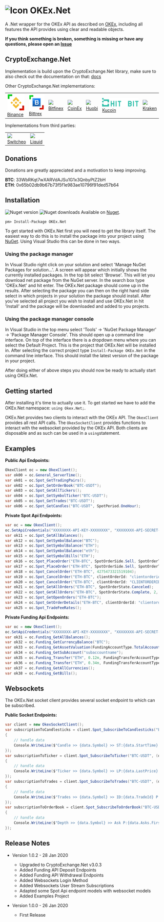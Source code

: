 # ![Icon](https://github.com/burakoner/OKEx.Net/blob/master/Okex.Net/Icon/icon.png?raw=true) OKEx.Net 

A .Net wrapper for the OKEx API as described on [OKEx](https://www.okex.com/docs/en/), including all features the API provides using clear and readable objects.

**If you think something is broken, something is missing or have any questions, please open an [Issue](https://github.com/burakoner/OKEx.Net/issues)**

## CryptoExchange.Net
Implementation is build upon the CryptoExchange.Net library, make sure to also check out the documentation on that: [docs](https://github.com/JKorf/CryptoExchange.Net)

Other CryptoExchange.Net implementations:
<table>
<tr>
<td><a href="https://github.com/JKorf/Binance.Net"><img src="https://raw.githubusercontent.com/JKorf/Binance.Net/master/Binance.Net/Icon/icon.png?raw=true"></a>
<br />
<a href="https://github.com/JKorf/Binance.Net">Binance</a>
</td>
<td><a href="https://github.com/JKorf/Bittrex.Net"><img src="https://github.com/JKorf/Bittrex.Net/blob/master/Bittrex.Net/Icon/icon.png?raw=true"></a>
<br />
<a href="https://github.com/JKorf/Bittrex.Net">Bittrex</a>
</td>
<td><a href="https://github.com/JKorf/Bitfinex.Net"><img src="https://github.com/JKorf/Bitfinex.Net/blob/master/Bitfinex.Net/Icon/icon.png?raw=true"></a>
<br />
<a href="https://github.com/JKorf/Bitfinex.Net">Bitfinex</a>
</td>
<td><a href="https://github.com/JKorf/CoinEx.Net"><img src="https://github.com/JKorf/CoinEx.Net/blob/master/CoinEx.Net/Icon/icon.png?raw=true"></a>
<br />
<a href="https://github.com/JKorf/CoinEx.Net">CoinEx</a>
</td>
<td><a href="https://github.com/JKorf/Huobi.Net"><img src="https://github.com/JKorf/Huobi.Net/blob/master/Huobi.Net/Icon/icon.png?raw=true"></a>
<br />
<a href="https://github.com/JKorf/Huobi.Net">Huobi</a>
</td>
<td><a href="https://github.com/JKorf/Kucoin.Net"><img src="https://github.com/JKorf/Kucoin.Net/blob/master/Kucoin.Net/Icon/icon.png?raw=true"></a>
<br />
<a href="https://github.com/JKorf/Kucoin.Net">Kucoin</a>
</td>
<td><a href="https://github.com/JKorf/Kraken.Net"><img src="https://github.com/JKorf/Kraken.Net/blob/master/Kraken.Net/Icon/icon.png?raw=true"></a>
<br />
<a href="https://github.com/JKorf/Kraken.Net">Kraken</a>
</td>
</tr>
</table>
Implementations from third parties:
<table>
<tr>
<td><a href="https://github.com/Zaliro/Switcheo.Net"><img src="https://github.com/Zaliro/Switcheo.Net/blob/master/Resources/switcheo-coin.png?raw=true"></a>
<br />
<a href="https://github.com/Zaliro/Switcheo.Net">Switcheo</a>
</td>
<td><a href="https://github.com/ridicoulous/LiquidQuoine.Net"><img src="https://github.com/ridicoulous/LiquidQuoine.Net/blob/master/Resources/icon.png?raw=true"></a>
<br />
<a href="https://github.com/ridicoulous/LiquidQuoine.Net">Liquid</a>
</td>
</tr>
</table>

## Donations
Donations are greatly appreciated and a motivation to keep improving.

**BTC**:  33WbRKqt7wXARVdAJSu1G1x3QnbyPtZ2bH  
**ETH**:  0x65b02db9b67b73f5f1e983ae10796f91ded57b64  


## Installation
![Nuget version](https://img.shields.io/nuget/v/OKEx.Net.svg)  ![Nuget downloads](https://img.shields.io/nuget/dt/OKEx.Net.svg)
Available on [Nuget](https://www.nuget.org/packages/OKEx.Net).
```
pm> Install-Package OKEx.Net
```
To get started with OKEx.Net first you will need to get the library itself. The easiest way to do this is to install the package into your project using  [NuGet](https://www.nuget.org/packages/OKEx.Net). Using Visual Studio this can be done in two ways.

### Using the package manager
In Visual Studio right click on your solution and select 'Manage NuGet Packages for solution...'. A screen will appear which initially shows the currently installed packages. In the top bit select 'Browse'. This will let you download net package from the NuGet server. In the search box type 'OKEx.Net' and hit enter. The OKEx.Net package should come up in the results. After selecting the package you can then on the right hand side select in which projects in your solution the package should install. After you've selected all project you wish to install and use OKEx.Net in hit 'Install' and the package will be downloaded and added to you projects.

### Using the package manager console
In Visual Studio in the top menu select 'Tools' -> 'NuGet Package Manager' -> 'Package Manager Console'. This should open up a command line interface. On top of the interface there is a dropdown menu where you can select the Default Project. This is the project that OKEx.Net will be installed in. After selecting the correct project type  `Install-Package OKEx.Net`  in the command line interface. This should install the latest version of the package in your project.

After doing either of above steps you should now be ready to actually start using OKEx.Net.
## Getting started
After installing it's time to actually use it. To get started we have to add the OKEx.Net namespace:  `using Okex.Net;`.

OKEx.Net provides two clients to interact with the OKEx API. The  `OkexClient`  provides all rest API calls. The  `OkexSocketClient`  provides functions to interact with the websocket provided by the OKEx API. Both clients are disposable and as such can be used in a  `using`statement.

## Examples
**Public Api Endpoints:**
```C#
OkexClient oc = new OkexClient();
var ok00 = oc.General_ServerTime();
var ok01 = oc.Spot_GetTradingPairs();
var ok02 = oc.Spot_GetOrderBook("BTC-USDT");
var ok03 = oc.Spot_GetAllTickers();
var ok04 = oc.Spot_GetSymbolTicker("BTC-USDT");
var ok05 = oc.Spot_GetTrades("BTC-USDT");
var ok06 = oc.Spot_GetCandles("BTC-USDT", SpotPeriod.OneHour);
```

**Private Spot Api Endpoints:**
```C#
var oc = new OkexClient();
oc.SetApiCredentials("XXXXXXXX-API-KEY-XXXXXXXX", "XXXXXXXX-API-SECRET-XXXXXXXX", "XXXXXXXX-API-PASSPHRASE-XXXXXXXX");
var ok11 = oc.Spot_GetAllBalances();
var ok12 = oc.Spot_GetSymbolBalance("BTC");
var ok13 = oc.Spot_GetSymbolBalance("ETH");
var ok14 = oc.Spot_GetSymbolBalance("eth");
var ok15 = oc.Spot_GetSymbolBills("ETH");
var ok16 = oc.Spot_PlaceOrder("ETH-BTC", SpotOrderSide.Sell, SpotOrderType.Limit, Okex.Net.SpotTimeInForce.NormalOrder, price: 0.1m, size: 0.11m);
var ok17 = oc.Spot_PlaceOrder("ETH-BTC", SpotOrderSide.Sell, SpotOrderType.Limit, Okex.Net.SpotTimeInForce.NormalOrder, price: 0.1m, size: 0.11m, clientOrderId: "ClientOrderId");
var ok18 = oc.Spot_CancelOrder("ETH-BTC", 4275473321519104);
var ok19 = oc.Spot_CancelOrder("ETH-BTC", clientOrderId: "clientorderid"); // It works: Case Insensitive
var ok20 = oc.Spot_CancelOrder("ETH-BTC", clientOrderId: "CLIENTORDERID"); // It works: Case Insensitive 
var ok21 = oc.Spot_GetAllOrders("ETH-BTC", SpotOrderState.Canceled);
var ok22 = oc.Spot_GetAllOrders("ETH-BTC", SpotOrderState.Complete, 2, after: 1);
var ok23 = oc.Spot_GetOpenOrders("ETH-BTC");
var ok24 = oc.Spot_GetOrderDetails("ETH-BTC", clientOrderId: "clientorderid");
var ok25 = oc.Spot_TradeFeeRates();
```

**Private Funding Api Endpoints:**
```C#
var oc = new OkexClient();
oc.SetApiCredentials("XXXXXXXX-API-KEY-XXXXXXXX", "XXXXXXXX-API-SECRET-XXXXXXXX", "XXXXXXXX-API-PASSPHRASE-XXXXXXXX");
var ok31 = oc.Funding_GetAllBalances();
var ok32 = oc.Funding_GetCurrencyBalance("BTC");
var ok33 = oc.Funding_GetAssetValuation(FundingAccountType.TotalAccountAssets, "USD");
var ok34 = oc.Funding_GetSubAccount("subaccountname");
var ok35 = oc.Funding_Transfer("ETH", 0.12m, FundingTransferAccountType.FundingAccount, FundingTransferAccountType.Spot);
var ok36 = oc.Funding_Transfer("ETH", 0.34m, FundingTransferAccountType.Spot, FundingTransferAccountType.FundingAccount);
var ok37 = oc.Funding_GetAllCurrencies();
var ok38 = oc.Funding_GetBills();
```

## Websockets
The OKEx.Net socket client provides several socket endpoint to which can be subscribed.

**Public Socket Endpoints:**
```C#
var client = new OkexSocketClient();
var subscriptionToCandlesticks = client.Spot_SubscribeToCandlesticks("BTC-USDT", SpotPeriod.FiveMinutes, (data) =>
{
	// handle data
	Console.WriteLine($"Candle >> {data.Symbol} >> ST:{data.StartTime} O:{data.Open} H:{data.High} L:{data.Low} C:{data.Close} V:{data.Volume}");
});
var subscriptionToTicker = client.Spot_SubscribeToTicker("BTC-USDT", (data) =>
{
	// handle data
	Console.WriteLine($"Ticker >> {data.Symbol} >> LP:{data.LastPrice} LQ:{data.LastQuantity} Bid:{data.BestBidPrice} BS:{data.BestBidSize} Ask:{data.BestAskPrice} AS:{data.BestAskSize} 24O:{data.Open24H} 24H:{data.High24H} 24L:{data.Low24H} 24BV:{data.BaseVolume24H} 24QV:{data.QuoteVolume24H} ");
});
var subscriptionToTrades = client.Spot_SubscribeToTrades("BTC-USDT", (data) =>
{
	// handle data
	Console.WriteLine($"Trades >> {data.Symbol} >> ID:{data.TradeId} P:{data.Price} A:{data.Size} S:{data.Side} T:{data.Timestamp}");
});
var subscriptionToOrderBook = client.Spot_SubscribeToOrderBook("BTC-USDT", SpotOrderBookDepth.All, (data) =>
{
	// handle data
	Console.WriteLine($"Depth >> {data.Symbol} >> Ask P:{data.Asks.First().Price} Q:{data.Asks.First().Quantity} C:{data.Asks.First().OrdersCount} Bid P:{data.Bids.First().Price} Q:{data.Bids.First().Quantity} C:{data.Bids.First().OrdersCount} ");
});
```

## Release Notes
* Version 1.0.2 - 28 Jan 2020
    * Upgraded to CryptoExchange.Net v3.0.3
    * Added Funding API Deposit Endpoints
    * Added Funding API Withdrawal Endpoints
    * Added Websockets Login Method
    * Added Websockets User Stream Subscriptions
    * Adapted some Spot Api endpoint models with websocket models
    * Added Examples Project

* Version 1.0.0 - 26 Jan 2020
    * First Release